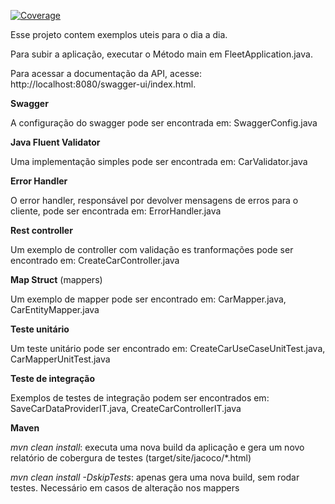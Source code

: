 
[![Coverage](https://sonarcloud.io/api/project_badges/measure?project=cezarcruz_example-project&metric=coverage)](https://sonarcloud.io/dashboard?id=cezarcruz_example-project)

Esse projeto contem exemplos uteis para o dia a dia.

Para subir a aplicação, executar o Método main em FleetApplication.java.

Para acessar a documentação da API, acesse: http://localhost:8080/swagger-ui/index.html.

**Swagger**

A configuração do swagger pode ser encontrada em: SwaggerConfig.java

**Java Fluent Validator**

Uma implementação simples pode ser encontrada em: CarValidator.java

**Error Handler**

O error handler, responsável por devolver mensagens de erros para o cliente, pode ser encontrada em: ErrorHandler.java

**Rest controller**

Um exemplo de controller com validação es tranformações pode ser encontrado em: CreateCarController.java

**Map Struct** (mappers)

Um exemplo de mapper pode ser encontrado em: CarMapper.java, CarEntityMapper.java

**Teste unitário**

Um teste unitário pode ser encontrado em: CreateCarUseCaseUnitTest.java, CarMapperUnitTest.java

**Teste de integração**

Exemplos de testes de integração podem ser encontrados em: SaveCarDataProviderIT.java, CreateCarControllerIT.java

**Maven**

_mvn clean install_: executa uma nova build da aplicação e gera um novo relatório de cobergura de testes (target/site/jacoco/*.html)

_mvn clean install -DskipTests_: apenas gera uma nova build, sem rodar testes. Necessário em casos de alteração nos mappers
